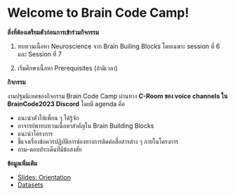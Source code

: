 # Welcome to Brain Code Camp!

**สิ่งที่ต้องเตรียมตัวก่อนการเข้าร่วมกิจกรรม**

1. ทบทวนเนื้อหา Neuroscience จาก Brain Builing Blocks โดยเฉพาะ session ที่ 6 และ Session ที่ 7

2. เริ่มศึกษาเนื้อหา Prerequisites (ถ้ามีเวลา)

**กิจกรรม**

งานปฐมนิเทศของกิจกรรม Brain Code Camp ผ่านทาง **C-Room ของ voice channels ใน BrainCode2023 Discord** โดยมี agenda คือ

* แนะนำตัวให้เพื่อน ๆ ได้รู้จัก
* อาจารย์พาทบทวนเนื้อหาสำคัญใน Brain Building Blocks
* แนะนำโครงการ
* ชี้แจงเรื่องข้อควรปฏิบัติการช่องทางการติดต่อสื่อสารต่าง ๆ ภายในโครงการ
* ถาม-ตอบประเด็นที่มีข้อสงสัย

**ข้อมูลเพิ่มเติม**

* [Slides: Orientation](https://github.com/ichatnun/brainCodeCamp2023_lectures/blob/main/GeneralInfo/Orientation.pdf)
* [Datasets](/GeneralInfo/datasets.md)
